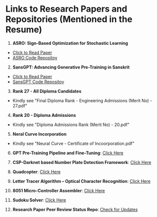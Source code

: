 # Links to Research Papers and Repositories (Mentioned in the Resume)

1. **ASRO: Sign-Based Optimization for Stochastic Learning** 
- [Click to Read Paper](https://drive.google.com/file/d/1flJ4S1bpZmll_vAr4W2foVqAEZBnwONW/view?usp=sharing)
- [ASRO Code Repositoy](https://github.com/rhugvedd/ASRO-Sign-Based-Optimization-for-Stochastic-Learning)

2. **SansGPT: Advancing Generative Pre-Training in Sanskrit**
- [Click to Read Paper](https://drive.google.com/file/d/1fhsneQL0Ed78fwa0xqI8G-8AZ9DdqFck/view?usp=sharing)
- [SansGPT Code Repositoy](https://github.com/rhugvedd/SansGPT-Advancing-Generative-Pre-Training-in-Sanskrit)

3. **Rank 27 - All Diploma Candidates**
- Kindly see "Final Diploma Rank - Engineering Admissions (Merit No) - 27.pdf"

4. **Rank 20 - Diploma Admissions**
- Kindly see "Diploma Admissions Rank (Merit No) - 20.pdf"

5. **Neral Curve Incorporation**
- Kindly see "Neural Curve - Certificate of Incoorporation.pdf"

6. **GPT Pre-Training Pipeline and Fine-Tuning**: [Click Here](https://github.com/rhugvedd/GPT-Pre-Training-Pipeline-Implementation)

7. **CSP-Darknet based Number Plate Detection Framework**: [Click Here](https://github.com/rhugvedd/CSP-Darknet-Based-Number-Plate-Detection-Framework)

8. **Quadcopter**: [Click Here](https://github.com/rhugvedd/Quadcopter-Embedded-Firmware)

9. **Letter Tracer Algorithm – Optical Character Recognition**: [Click Here](https://github.com/rhugvedd/Letter-Tracer-Algorithm--Optical-Character-Recognition)

10. **8051 Micro-Controller Assembler**: [Click Here](https://github.com/rhugvedd/Assembler-8051)

11. **Sudoku Solver**: [Click Here](https://github.com/rhugvedd/Sudoku-Solver---Tower-of-Hanoi---Colour-Guess)

12. **Research Paper Peer Review Status Repo**: [Check for Updates](https://github.com/rhugvedd/Research-Paper-Status)
